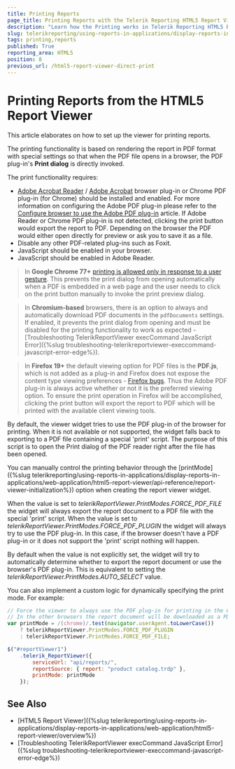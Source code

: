 ```yaml
---
title: Printing Reports
page_title: Printing Reports with the Telerik Reporting HTML5 Report Viewer
description: "Learn how the Printing works in Telerik Reporting HTML5 Report Viewer and how you may change the printing modes."
slug: telerikreporting/using-reports-in-applications/display-reports-in-applications/web-application/html5-report-viewer/printing-reports
tags: printing,reports
published: True
reporting_area: HTML5
position: 8
previous_url: /html5-report-viewer-direct-print
---
```


# Printing Reports from the HTML5 Report Viewer

This article elaborates on how to set up the viewer for printing reports.

The printing functionality is based on rendering the report in PDF format with special settings so that when the PDF file opens in a browser, the PDF plug-in's **Print dialog** is directly invoked.

The print functionality requires:

- [Adobe Acrobat Reader](https://get.adobe.com/reader/) / [Adobe Acrobat](https://acrobat.adobe.com/us/en/) browser plug-in or Chrome PDF plug-in (for Chrome) should be installed and enabled. For more information on configuring the Adobe PDF plug-in please refer to the [Configure browser to use the Adobe PDF plug-in](https://helpx.adobe.com/acrobat/kb/pdf-browser-plugin-configuration.html) article. If Adobe Reader or Chrome PDF plug-in is not detected, clicking the print button would export the report to PDF. Depending on the browser the PDF would either open directly for preview or ask you to save it as a file.
- Disable any other PDF-related plug-ins such as Foxit.
- JavaScript should be enabled in your browser.
- JavaScript should be enabled in Adobe Reader.

> In **Google Chrome 77+** [printing is allowed only in response to a user gesture](https://pdfium.googlesource.com/pdfium.git/+/2021804f1b414c97667c03d7ab19daf66f6a19ef). This prevents the print dialog from opening automatically when a PDF is embedded in a web page and the user needs to click on the print button manually to invoke the print preview dialog.

> In **Chromium-based** browsers, there is an option to always and automatically download PDF documents in the `pdfDocuments` settings. If enabled, it prevents the print dialog from opening and must be disabled for the printing functionality to work as expected - [Troubleshooting TelerikReportViewer execCommand JavaScript Error]({%slug troubleshooting-telerikreportviewer-execcommand-javascript-error-edge%}).

> In **Firefox 19+** the default viewing option for PDF files is the **PDF.js**, which is not added as a plug-in and Firefox does not expose the content type viewing preferences - [Firefox bugs](https://bugzilla.mozilla.org/show_bug.cgi?id=840439). Thus the Adobe PDF plug-in is always active whether or not it is the preferred viewing option. To ensure the print operation in Firefox will be accomplished, clicking the print button will export the report to PDF which will be printed with the available client viewing tools.

By default, the viewer widget tries to use the PDF plug-in of the browser for printing. When it is not available or not supported, the widget falls back to exporting to a PDF file containing a special 'print' script. The purpose of this script is to open the Print dialog of the PDF reader right after the file has been opened.

You can manually control the printing behavior through the [printMode]({%slug telerikreporting/using-reports-in-applications/display-reports-in-applications/web-application/html5-report-viewer/api-reference/report-viewer-initialization%}) option when creating the report viewer widget.

When the value is set to _telerikReportViewer.PrintModes.FORCE_PDF_FILE_ the widget will always export the report document to a PDF file with the special 'print' script. When the value is set to _telerikReportViewer.PrintModes.FORCE_PDF_PLUGIN_ the widget will always try to use the PDF plug-in. In this case, if the browser doesn't have a PDF plug-in or it does not support the 'print' script nothing will happen.

By default when the value is not explicitly set, the widget will try to automatically determine whether to export the report document or use the browser's PDF plug-in. This is equivalent to setting the _telerikReportViewer.PrintModes.AUTO_SELECT_ value.

You can also implement a custom logic for dynamically specifying the print mode. For example:

```JavaScript
// Force the viewer to always use the PDF plug-in for printing in the Chrome browser.
// In the other browsers the report document will be downloaded as a PDF file:
var printMode = /(chrome)/.test(navigator.userAgent.toLowerCase())
	? telerikReportViewer.PrintModes.FORCE_PDF_PLUGIN
	: telerikReportViewer.PrintModes.FORCE_PDF_FILE;

$("#reportViewer1")
	.telerik_ReportViewer({
		serviceUrl: "api/reports/",
		reportSource: { report: "product catalog.trdp" },
		printMode: printMode
	});
```

## See Also

- [HTML5 Report Viewer]({%slug telerikreporting/using-reports-in-applications/display-reports-in-applications/web-application/html5-report-viewer/overview%})
- [Troubleshooting TelerikReportViewer execCommand JavaScript Error]({%slug troubleshooting-telerikreportviewer-execcommand-javascript-error-edge%})
